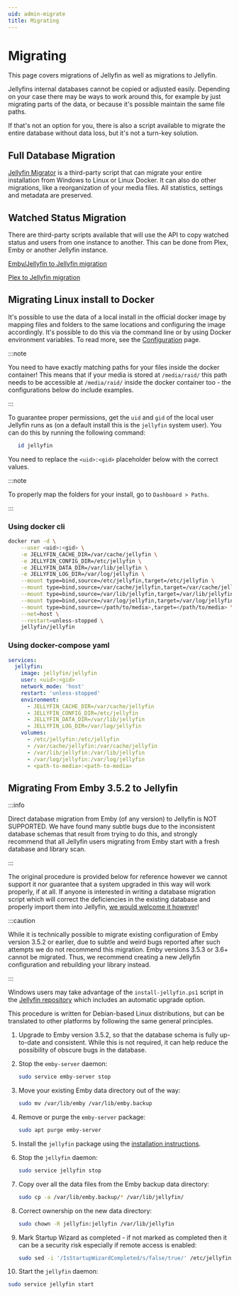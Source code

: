 ```yaml
---
uid: admin-migrate
title: Migrating
---
```


# Migrating

This page covers migrations of Jellyfin as well as migrations to Jellyfin.

Jellyfins internal databases cannot be copied or adjusted easily. Depending on your case there may be ways to work around this, for example by just migrating parts of the data, or because it's possible maintain the same file paths.

If that's not an option for you, there is also a script available to migrate the entire database without data loss, but it's not a turn-key solution.

## Full Database Migration

[Jellyfin Migrator](https://github.com/MMMZZZZ/Jellyfin-Migrator) is a third-party script that can migrate your entire installation from Windows to Linux or Linux Docker. It can also do other migrations, like a reorganization of your media files. All statistics, settings and metadata are preserved.

## Watched Status Migration

There are third-party scripts available that will use the API to copy watched status and users from one instance to another.
This can be done from Plex, Emby or another Jellyfin instance.

[Emby/Jellyfin to Jellyfin migration](https://github.com/CobayeGunther/Emby2Jelly)

[Plex to Jellyfin migration](https://github.com/wilmardo/migrate-plex-to-jellyfin)

## Migrating Linux install to Docker

It's possible to use the data of a local install in the official docker image by mapping files and folders to the same locations and configuring the image accordingly. It's possible to do this via the command line or by using Docker environment variables. To read more, see the [Configuration](/docs/general/administration/configuration) page.

:::note

You need to have exactly matching paths for your files inside the docker container!
This means that if your media is stored at `/media/raid/` this path needs to be accessible at `/media/raid/` inside the docker container too - the configurations below do include examples.

:::

To guarantee proper permissions, get the `uid` and `gid` of the local user Jellyfin runs as (on a default install this is the `jellyfin` system user).
You can do this by running the following command:

```sh
   id jellyfin
```

You need to replace the `<uid>:<gid>` placeholder below with the correct values.

:::note

To properly map the folders for your install, go to `Dashboard > Paths`.

:::

### Using docker cli

```sh
docker run -d \
    --user <uid>:<gid> \
    -e JELLYFIN_CACHE_DIR=/var/cache/jellyfin \
    -e JELLYFIN_CONFIG_DIR=/etc/jellyfin \
    -e JELLYFIN_DATA_DIR=/var/lib/jellyfin \
    -e JELLYFIN_LOG_DIR=/var/log/jellyfin \
    --mount type=bind,source=/etc/jellyfin,target=/etc/jellyfin \
    --mount type=bind,source=/var/cache/jellyfin,target=/var/cache/jellyfin \
    --mount type=bind,source=/var/lib/jellyfin,target=/var/lib/jellyfin \
    --mount type=bind,source=/var/log/jellyfin,target=/var/log/jellyfin \
    --mount type=bind,source=</path/to/media>,target=</path/to/media> \
    --net=host \
    --restart=unless-stopped \
    jellyfin/jellyfin
```

### Using docker-compose yaml

```yml
services:
  jellyfin:
    image: jellyfin/jellyfin
    user: <uid>:<gid>
    network_mode: 'host'
    restart: 'unless-stopped'
    environment:
      - JELLYFIN_CACHE_DIR=/var/cache/jellyfin
      - JELLYFIN_CONFIG_DIR=/etc/jellyfin
      - JELLYFIN_DATA_DIR=/var/lib/jellyfin
      - JELLYFIN_LOG_DIR=/var/log/jellyfin
    volumes:
      - /etc/jellyfin:/etc/jellyfin
      - /var/cache/jellyfin:/var/cache/jellyfin
      - /var/lib/jellyfin:/var/lib/jellyfin
      - /var/log/jellyfin:/var/log/jellyfin
      - <path-to-media>:<path-to-media>
```

## Migrating From Emby 3.5.2 to Jellyfin

:::info

Direct database migration from Emby (of any version) to Jellyfin is NOT SUPPORTED.
We have found many subtle bugs due to the inconsistent database schemas that result from trying to do this, and strongly recommend that all Jellyfin users migrating from Emby start with a fresh database and library scan.

:::

The original procedure is provided below for reference however we cannot support it nor guarantee that a system upgraded in this way will work properly, if at all.
If anyone is interested in writing a database migration script which will correct the deficiencies in the existing database and properly import them into Jellyfin, [we would welcome it however](/docs/general/contributing)!

:::caution

While it is technically possible to migrate existing configuration of Emby version 3.5.2 or earlier, due to subtle and weird bugs reported after such attempts we do not recommend this migration.
Emby versions 3.5.3 or 3.6+ cannot be migrated.
Thus, we recommend creating a new Jellyfin configuration and rebuilding your library instead.

:::

Windows users may take advantage of the `install-jellyfin.ps1` script in the [Jellyfin repository](https://github.com/jellyfin/jellyfin) which includes an automatic upgrade option.

This procedure is written for Debian-based Linux distributions, but can be translated to other platforms by following the same general principles.

1. Upgrade to Emby version 3.5.2, so that the database schema is fully up-to-date and consistent.
   While this is not required, it can help reduce the possibility of obscure bugs in the database.

2. Stop the `emby-server` daemon:

   ```sh
   sudo service emby-server stop
   ```

3. Move your existing Emby data directory out of the way:

   ```sh
   sudo mv /var/lib/emby /var/lib/emby.backup
   ```

4. Remove or purge the `emby-server` package:

   ```sh
   sudo apt purge emby-server
   ```

5. Install the `jellyfin` package using the [installation instructions](/docs/general/installation).

6. Stop the `jellyfin` daemon:

   ```sh
   sudo service jellyfin stop
   ```

7. Copy over all the data files from the Emby backup data directory:

   ```sh
   sudo cp -a /var/lib/emby.backup/* /var/lib/jellyfin/
   ```

8. Correct ownership on the new data directory:

   ```sh
   sudo chown -R jellyfin:jellyfin /var/lib/jellyfin
   ```

9. Mark Startup Wizard as completed - if not marked as completed then it can be a security risk especially if remote access is enabled:

   ```sh
   sudo sed -i '/IsStartupWizardCompleted/s/false/true/' /etc/jellyfin/system.xml
   ```

10. Start the `jellyfin` daemon:

```sh
sudo service jellyfin start
```
